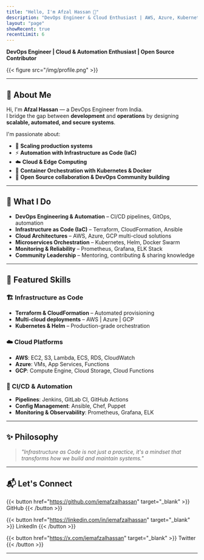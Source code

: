```yaml
---
title: "Hello, I'm Afzal Hassan 👋"
description: "DevOps Engineer & Cloud Enthusiast | AWS, Azure, Kubernetes, Terraform"
layout: "page"
showRecent: true
recentLimit: 6
---
```


**DevOps Engineer | Cloud & Automation Enthusiast | Open Source Contributor**

{{< figure src="/img/profile.png" >}}

---

## 🌟 About Me  

Hi, I'm **Afzal Hassan** — a DevOps Engineer from India.  
I bridge the gap between **development** and **operations** by designing **scalable, automated, and secure systems**.  

I'm passionate about:  
- 🚀 **Scaling production systems**  
- ⚡ **Automation with Infrastructure as Code (IaC)**  
- ☁️ **Cloud & Edge Computing**  
- 🐳 **Container Orchestration with Kubernetes & Docker**  
- 🤝 **Open Source collaboration & DevOps Community building**  

---

## 🔧 What I Do  

- **DevOps Engineering & Automation** – CI/CD pipelines, GitOps, automation  
- **Infrastructure as Code (IaC)** – Terraform, CloudFormation, Ansible  
- **Cloud Architectures** – AWS, Azure, GCP multi-cloud solutions  
- **Microservices Orchestration** – Kubernetes, Helm, Docker Swarm  
- **Monitoring & Reliability** – Prometheus, Grafana, ELK Stack  
- **Community Leadership** – Mentoring, contributing & sharing knowledge  

---

## 🚀 Featured Skills  

### 🏗 Infrastructure as Code  
- **Terraform & CloudFormation** – Automated provisioning  
- **Multi-cloud deployments** – AWS | Azure | GCP  
- **Kubernetes & Helm** – Production-grade orchestration  

### ☁️ Cloud Platforms  
- **AWS**: EC2, S3, Lambda, ECS, RDS, CloudWatch  
- **Azure**: VMs, App Services, Functions  
- **GCP**: Compute Engine, Cloud Storage, Cloud Functions  

### 🔄 CI/CD & Automation  
- **Pipelines**: Jenkins, GitLab CI, GitHub Actions  
- **Config Management**: Ansible, Chef, Puppet  
- **Monitoring & Observability**: Prometheus, Grafana, ELK  

---

## ✨ Philosophy  

> *"Infrastructure as Code is not just a practice, it's a mindset that transforms how we build and maintain systems."*  

---

## 📬 Let's Connect  

{{< button href="https://github.com/iemafzalhassan" target="_blank" >}}
GitHub
{{< /button >}}

{{< button href="https://linkedin.com/in/iemafzalhassan" target="_blank" >}}
LinkedIn
{{< /button >}}

{{< button href="https://x.com/iemafzalhassan" target="_blank" >}}
Twitter
{{< /button >}}

---

